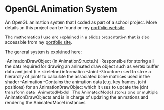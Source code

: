 # OpenGL Animation System
 
An OpenGL animation system that I coded as part of a school project. More details on this project can be found on my [portfolio website](https://alexdiallo.com/portfolio/ps4-and-pc-engine-project/).

The mathematics I use are explained in a slides presentation that is also accessible from my [portfolio site](https://alexdiallo.com/2020/05/23/general-introduction-to-animations/).

The general system is explained here:

-AnimationDrawObject (in AnimationStructs.h)
   -Responsible for storing all the data required for drawing an animated draw object such as vertex buffer data and joint (i.e. skeleton) information
-Joint
   -Structure used to store a hierarchy of joints to calculate the associated bone matrices used in the shader
-Animation
   -Contains the animation data (e.g. key frames, joint positions) for an AnimationDrawObject which it uses to update the joint transform data
-AnimatedModel
   -The AnimatedModel stores one or multiple AnimationDrawObjects and is in charge of updating the animations and rendering the AnimatedModel instances
